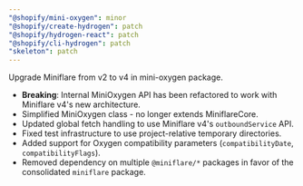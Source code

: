 ```yaml
---
"@shopify/mini-oxygen": minor
"@shopify/create-hydrogen": patch
"@shopify/hydrogen-react": patch
"@shopify/cli-hydrogen": patch
"skeleton": patch
---
```


Upgrade Miniflare from v2 to v4 in mini-oxygen package.

- **Breaking**: Internal MiniOxygen API has been refactored to work with Miniflare v4's new architecture.
- Simplified MiniOxygen class - no longer extends MiniflareCore.
- Updated global fetch handling to use Miniflare v4's `outboundService` API.
- Fixed test infrastructure to use project-relative temporary directories.
- Added support for Oxygen compatibility parameters (`compatibilityDate`, `compatibilityFlags`).
- Removed dependency on multiple `@miniflare/*` packages in favor of the consolidated `miniflare` package.